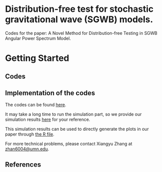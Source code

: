 # Distribution-free test for stochastic gravitational wave (SGWB) models. 

Codes for the paper: A Novel Method for Distribution-free Testing in SGWB Angular Power Spectrum Model.

# Getting Started

## Codes 


## Implementation of the codes 

The codes can be found [here](https://github.com/xiangyu2022/Distfree_Test_SGWB_Models/tree/main/Codes_PRL).

It may take a long time to run the simulation part, so we provide our simulation results [here](https://github.com/xiangyu2022/Distfree_Test_SGWB_Models/tree/main/Simulation) for your reference. 

This simulation results can be used to directly generate the plots in our paper through [the R file](https://github.com/xiangyu2022/Distfree_Test_SGWB_Models/blob/main/Codes_PRL/PRL_plots.R).

For more technical problems, please contact Xiangyu Zhang at zhan6004@umn.edu.


## References
